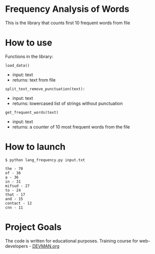 # Frequency Analysis of Words

This is the library that counts first 10 frequent words from file

# How to use

Functions in the library:

`load_data()`

* input: text
* returns: text from file

`split_text_remove_punctuation(text):`

* input: text
* returns: lowercased list of strings without punctuation

`get_frequent_words(text)`

* input: text
* returns: a counter of 10 most frequent words from the file

# How to launch
```
$ python lang_frequency.py input.txt

the - 70
of - 36
a - 36
in - 31
mifsud - 27
to - 24
that - 17
and - 15
contact - 12
cnn - 11
```

# Project Goals

The code is written for educational purposes. Training course for web-developers - [DEVMAN.org](https://devman.org)
